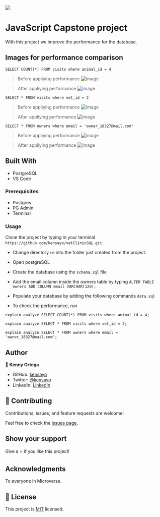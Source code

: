 ![](https://img.shields.io/badge/Microverse-blueviolet)
# JavaScript Capstone project

With this project we improve the performance for the database.

## Images for performance comparison

```SELECT COUNT(*) FROM visits where animal_id = 4```

> Before appliying performance
![image](./img/1_regular.png)

> After appliying performance
![image](./img/1_performance.png)

```SELECT * FROM visits where vet_id = 2```

> Before appliying performance
![image](./img/2_regular.png)

> After appliying performance
![image](./img/2_performance.png)

```SELECT * FROM owners where email = 'owner_18327@mail.com'```

> Before appliying performance
![image](./img/3_regular.png)

> After appliying performance
![image](./img/3_performance.png)

## Built With

- PostgreSQL
- VS Code

### Prerequisites

 - Postgres
 - PG Admin
 - Terminal

### Usage

 Clone the project by typing in your terminal `https://github.com/kensayo/vetClinicSQL.git`.

 - Change directory `cd` into the folder just created from the project.

 - Open postgreSQL
 - Create the database using the `schema.sql` file
 - Add the email column inside the owners table by typing `ALTER TABLE owners ADD COLUMN email VARCHAR(120);`
 - Populate your database by adding the following commands `data.sql` 
 - To check the performance, run

 `explain analyze SELECT COUNT(*) FROM visits where animal_id = 4;`

`explain analyze SELECT * FROM visits where vet_id = 2;`

`explain analyze SELECT * FROM owners where email = 'owner_18327@mail.com';`

## Author

👤 **Kenny Ortega**

- GitHub: [kensayo](https://github.com/kensayo)
- Twitter: [@kensayo](https://twitter.com/kensayo)
- LinkedIn: [LinkedIn](https://www.linkedin.com/in/kennyortega/)

## 🤝 Contributing

Contributions, issues, and feature requests are welcome!

Feel free to check the [issues page](../../issues/).

## Show your support

Give a ⭐️ if you like this project!

## Acknowledgments

To everyone in Microverse.

## 📝 License

This project is [MIT](./LICENSE) licensed.
